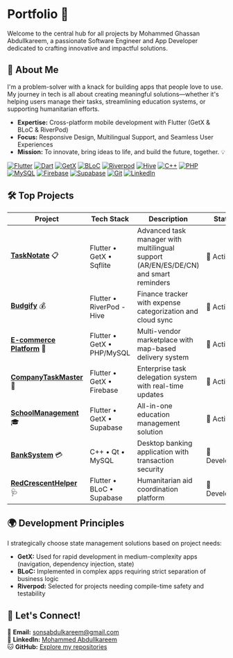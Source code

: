 # Portfolio 🚀

Welcome to the central hub for all projects by Mohammed Ghassan Abdullkareem, a passionate Software Engineer and App Developer dedicated to crafting innovative and impactful solutions.

## 🌟 About Me

I'm a problem-solver with a knack for building apps that people love to use. My journey in tech is all about creating meaningful solutions—whether it's helping users manage their tasks, streamlining education systems, or supporting humanitarian efforts.

- **Expertise:** Cross-platform mobile development with Flutter (GetX & BLoC & RiverPod)
- **Focus:** Responsive Design, Multilingual Support, and Seamless User Experiences
- **Mission:** To innovate, bring ideas to life, and build the future, together. 💡

<p align="left">
  <a href="https://flutter.dev" target="_blank"><img src="https://img.shields.io/badge/Flutter-02569B?style=for-the-badge&logo=flutter&logoColor=white" alt="Flutter"></a>
  <a href="https://dart.dev" target="_blank"><img src="https://img.shields.io/badge/Dart-0175C2?style=for-the-badge&logo=dart&logoColor=white" alt="Dart"></a>
  <a href="https://pub.dev/packages/get" target="_blank"><img src="https://img.shields.io/badge/GetX-6DB33F?style=for-the-badge&logo=flutter&logoColor=white" alt="GetX"></a>
  <a href="https://bloclibrary.dev" target="_blank"><img src="https://img.shields.io/badge/BLoC-02569B?style=for-the-badge&logo=flutter&logoColor=white" alt="BLoC"></a>
  <a href="https://riverpod.dev/" target="_blank"><img src="https://img.shields.io/badge/Riverpod-4A98E8?style=for-the-badge&logo=riverpod&logoColor=white" alt="Riverpod"></a>
  <a href="https://pub.dev/packages/hive" target="_blank"><img src="https://img.shields.io/badge/Hive-FFC107?style=for-the-badge&logo=hive&logoColor=black" alt="Hive"></a>
  <a href="https://isocpp.org/" target="_blank"><img src="https://img.shields.io/badge/C++-00599C?style=for-the-badge&logo=cplusplus&logoColor=white" alt="C++"></a>
  <a href="https://www.php.net" target="_blank"><img src="https://img.shields.io/badge/PHP-777BB4?style=for-the-badge&logo=php&logoColor=white" alt="PHP"></a>
  <a href="https://www.mysql.com/" target="_blank"><img src="https://img.shields.io/badge/MySQL-4479A1?style=for-the-badge&logo=mysql&logoColor=white" alt="MySQL"></a>
  <a href="https://firebase.google.com/" target="_blank"><img src="https://img.shields.io/badge/Firebase-FFCA28?style=for-the-badge&logo=firebase&logoColor=black" alt="Firebase"></a>
  <a href="https://supabase.io" target="_blank"><img src="https://img.shields.io/badge/Supabase-3FCF8E?style=for-the-badge&logo=supabase&logoColor=white" alt="Supabase"></a>
  <a href="https://git-scm.com/" target="_blank"><img src="https://img.shields.io/badge/GIT-E44C30?style=for-the-badge&logo=git&logoColor=white" alt="Git"></a>
  <a href="https://www.linkedin.com/in/mohammed-abdullkareem-02a965330" target="_blank"><img src="https://img.shields.io/badge/LinkedIn-0077B5?style=for-the-badge&logo=linkedin&logoColor=white" alt="LinkedIn"></a>
</p>

## 🛠️ Top Projects

| Project | Tech Stack | Description | Status |
|---------|------------|-------------|--------|
| **[TaskNotate](link-to-repo)** 📋 | Flutter • GetX • Sqflite | Advanced task manager with multilingual support (AR/EN/ES/DE/CN) and smart reminders | 🚀 Active |
| **[Budgify](link-to-repo)** 💰 | Flutter • RiverPod - Hive | Finance tracker with expense categorization and cloud sync | 🚀 Active |
| **[E-commerce Platform](link-to-repo)** 🛒 | Flutter • GetX • PHP/MySQL | Multi-vendor marketplace with map-based delivery system | 🚀 Active |
| **[CompanyTaskMaster](link-to-repo)** 🏢 | Flutter • GetX • Firebase | Enterprise task delegation system with real-time updates | 🚀 Active |
| **[SchoolManagement](link-to-repo)** 🎓 | Flutter • GetX • Supabase | All-in-one education management solution | 🚀 Active |
| **[BankSystem](link-to-repo)** 💳 | C++ • Qt • MySQL | Desktop banking application with transaction security | 🔧 Developing |
| **[RedCrescentHelper](link-to-repo)** 🩺 | Flutter • BLoC • Supabase | Humanitarian aid coordination platform | 🔧 Developing |

## 🌍 Development Principles

I strategically choose state management solutions based on project needs:

- **GetX:** Used for rapid development in medium-complexity apps (navigation, dependency injection, state)
- **BLoC:** Implemented in complex apps requiring strict separation of business logic
- **Riverpod:** Selected for projects needing compile-time safety and testability

## 🤝 Let's Connect!

📧 **Email:** [sonsabdulkareem@gmail.com](mailto:sonsabdulkareem@gmail.com)  
🔗 **LinkedIn:** [Mohammed Abdullkareem](https://www.linkedin.com/in/mohammed-abdullkareem-02a965330)  
🐱 **GitHub:** [Explore my repositories](https://github.com/yourusername)
